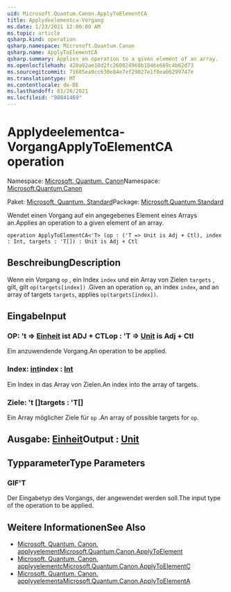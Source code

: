 ```yaml
---
uid: Microsoft.Quantum.Canon.ApplyToElementCA
title: Applydeelementca-Vorgang
ms.date: 1/23/2021 12:00:00 AM
ms.topic: article
qsharp.kind: operation
qsharp.namespace: Microsoft.Quantum.Canon
qsharp.name: ApplyToElementCA
qsharp.summary: Applies an operation to a given element of an array.
ms.openlocfilehash: 420a92ae10d2fc260024968b1846e669c4b62d73
ms.sourcegitcommit: 71605ea9cc630e84e7ef29027e1f0ea06299747e
ms.translationtype: MT
ms.contentlocale: de-DE
ms.lasthandoff: 01/26/2021
ms.locfileid: "98841469"
---
```

# <a name="applytoelementca-operation"></a><span data-ttu-id="14c8f-102">Applydeelementca-Vorgang</span><span class="sxs-lookup"><span data-stu-id="14c8f-102">ApplyToElementCA operation</span></span>

<span data-ttu-id="14c8f-103">Namespace: [Microsoft. Quantum. Canon](xref:Microsoft.Quantum.Canon)</span><span class="sxs-lookup"><span data-stu-id="14c8f-103">Namespace: [Microsoft.Quantum.Canon](xref:Microsoft.Quantum.Canon)</span></span>

<span data-ttu-id="14c8f-104">Paket: [Microsoft. Quantum. Standard](https://nuget.org/packages/Microsoft.Quantum.Standard)</span><span class="sxs-lookup"><span data-stu-id="14c8f-104">Package: [Microsoft.Quantum.Standard](https://nuget.org/packages/Microsoft.Quantum.Standard)</span></span>


<span data-ttu-id="14c8f-105">Wendet einen Vorgang auf ein angegebenes Element eines Arrays an.</span><span class="sxs-lookup"><span data-stu-id="14c8f-105">Applies an operation to a given element of an array.</span></span>

```qsharp
operation ApplyToElementCA<'T> (op : ('T => Unit is Adj + Ctl), index : Int, targets : 'T[]) : Unit is Adj + Ctl
```


## <a name="description"></a><span data-ttu-id="14c8f-106">Beschreibung</span><span class="sxs-lookup"><span data-stu-id="14c8f-106">Description</span></span>

<span data-ttu-id="14c8f-107">Wenn ein Vorgang `op` , ein Index `index` und ein Array von Zielen `targets` , gilt, gilt `op(targets[index])` .</span><span class="sxs-lookup"><span data-stu-id="14c8f-107">Given an operation `op`, an index `index`, and an array of targets `targets`, applies `op(targets[index])`.</span></span>

## <a name="input"></a><span data-ttu-id="14c8f-108">Eingabe</span><span class="sxs-lookup"><span data-stu-id="14c8f-108">Input</span></span>

### <a name="op--t--unit--is-adj--ctl"></a><span data-ttu-id="14c8f-109">OP: 't => [Einheit](xref:microsoft.quantum.lang-ref.unit)  ist ADJ + CTL</span><span class="sxs-lookup"><span data-stu-id="14c8f-109">op : 'T => [Unit](xref:microsoft.quantum.lang-ref.unit)  is Adj + Ctl</span></span>

<span data-ttu-id="14c8f-110">Ein anzuwendende Vorgang.</span><span class="sxs-lookup"><span data-stu-id="14c8f-110">An operation to be applied.</span></span>


### <a name="index--int"></a><span data-ttu-id="14c8f-111">Index: [int](xref:microsoft.quantum.lang-ref.int)</span><span class="sxs-lookup"><span data-stu-id="14c8f-111">index : [Int](xref:microsoft.quantum.lang-ref.int)</span></span>

<span data-ttu-id="14c8f-112">Ein Index in das Array von Zielen.</span><span class="sxs-lookup"><span data-stu-id="14c8f-112">An index into the array of targets.</span></span>


### <a name="targets--t"></a><span data-ttu-id="14c8f-113">Ziele: 't []</span><span class="sxs-lookup"><span data-stu-id="14c8f-113">targets : 'T[]</span></span>

<span data-ttu-id="14c8f-114">Ein Array möglicher Ziele für `op` .</span><span class="sxs-lookup"><span data-stu-id="14c8f-114">An array of possible targets for `op`.</span></span>



## <a name="output--unit"></a><span data-ttu-id="14c8f-115">Ausgabe: [Einheit](xref:microsoft.quantum.lang-ref.unit)</span><span class="sxs-lookup"><span data-stu-id="14c8f-115">Output : [Unit](xref:microsoft.quantum.lang-ref.unit)</span></span>



## <a name="type-parameters"></a><span data-ttu-id="14c8f-116">Typparameter</span><span class="sxs-lookup"><span data-stu-id="14c8f-116">Type Parameters</span></span>

### <a name="t"></a><span data-ttu-id="14c8f-117">GIF</span><span class="sxs-lookup"><span data-stu-id="14c8f-117">'T</span></span>

<span data-ttu-id="14c8f-118">Der Eingabetyp des Vorgangs, der angewendet werden soll.</span><span class="sxs-lookup"><span data-stu-id="14c8f-118">The input type of the operation to be applied.</span></span>

## <a name="see-also"></a><span data-ttu-id="14c8f-119">Weitere Informationen</span><span class="sxs-lookup"><span data-stu-id="14c8f-119">See Also</span></span>

- [<span data-ttu-id="14c8f-120">Microsoft. Quantum. Canon. applyyelement</span><span class="sxs-lookup"><span data-stu-id="14c8f-120">Microsoft.Quantum.Canon.ApplyToElement</span></span>](xref:Microsoft.Quantum.Canon.ApplyToElement)
- [<span data-ttu-id="14c8f-121">Microsoft. Quantum. Canon. applyyelementc</span><span class="sxs-lookup"><span data-stu-id="14c8f-121">Microsoft.Quantum.Canon.ApplyToElementC</span></span>](xref:Microsoft.Quantum.Canon.ApplyToElementC)
- [<span data-ttu-id="14c8f-122">Microsoft. Quantum. Canon. applyyelementa</span><span class="sxs-lookup"><span data-stu-id="14c8f-122">Microsoft.Quantum.Canon.ApplyToElementA</span></span>](xref:Microsoft.Quantum.Canon.ApplyToElementA)